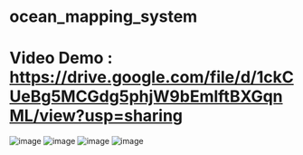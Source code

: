 # ocean_mapping_system

# Video Demo : https://drive.google.com/file/d/1ckCUeBg5MCGdg5phjW9bEmlftBXGqnML/view?usp=sharing
![image](https://github.com/user-attachments/assets/6466afac-75ed-498a-954e-3eb2a0f9d4f6)
![image](https://github.com/Raghavan2005/ocean_mapping_system/assets/78393373/bc3c7acc-144c-4c99-a722-4c21751d3cbb)
![image](https://github.com/Raghavan2005/ocean_mapping_system/assets/78393373/87ba6905-4396-4f3c-8a43-060e55ed04af)
![image](https://github.com/Raghavan2005/ocean_mapping_system/assets/78393373/198ef3d1-832d-47da-8572-1acbe3872471)
